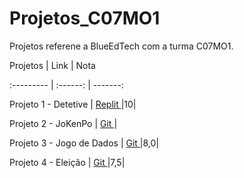 # Projetos_C07MO1
Projetos referene a BlueEdTech com a turma C07MO1.


Projetos | Link | Nota

:--------- | :------: | -------:

Projeto 1 - Detetive | [Replit ](https://replit.com/@Miller-Oliveira/Projeto01Detetive#index.js)|10|

Projeto 2 - JoKenPo  | [Git ](https://github.com/Miller-Oliveira/Projetos_C07MO1/blob/3ee662d442af4b1225b05a5dc556be93437ccacf/Projeto_02_JoKenPo)|

Projeto 3 - Jogo de Dados | [Git ](https://github.com/Miller-Oliveira/Projetos_C07MO1/blob/ebc7df20840e1a5e58ef53b59a28ea20da4655ce/Projeto_03_JogoDeDados)|8,0|

Projeto 4 - Eleição | [Git ](https://github.com/Miller-Oliveira/Projetos_C07MO1/blob/ebc7df20840e1a5e58ef53b59a28ea20da4655ce/Projeto_03_JogoDeDados)|7,5|

